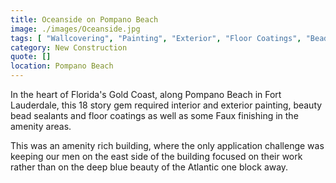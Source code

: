 ```yaml
---
title: Oceanside on Pompano Beach
image: ./images/Oceanside.jpg
tags: [ "Wallcovering", "Painting", "Exterior", "Floor Coatings", "Bead Blasting", "Multi-Unit Residential", "Interior" ]
category: New Construction
quote: []
location: Pompano Beach
---
```


In the heart of Florida's Gold Coast, along Pompano Beach in Fort Lauderdale,
this 18 story gem required interior and exterior painting, beauty bead sealants
and floor coatings as well as some Faux finishing in the amenity areas.

This was an amenity rich building, where the only application challenge was
keeping our men on the east side of the building focused on their work rather
than on the deep blue beauty of the Atlantic one block away.
